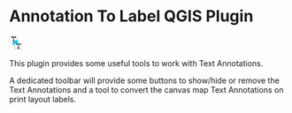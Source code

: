 # Annotation To Label QGIS Plugin

![image](https://github.com/ValPinnaSardinia/AnnotationToLabelPlugin/blob/main/icons/annotationtolabel_icon.png)



This plugin provides some useful tools to work with Text Annotations. 

A dedicated toolbar will provide some buttons to show/hide or remove the Text Annotations and a tool to convert the canvas map Text Annotations on print layout labels.
	  
